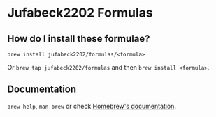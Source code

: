 # Jufabeck2202 Formulas

## How do I install these formulae?

`brew install jufabeck2202/formulas/<formula>`

Or `brew tap jufabeck2202/formulas` and then `brew install <formula>`.

## Documentation

`brew help`, `man brew` or check [Homebrew's documentation](https://docs.brew.sh).
